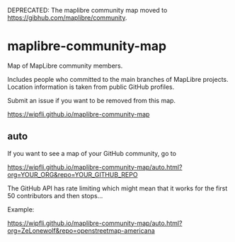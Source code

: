DEPRECATED: The maplibre community map moved to https://gibhub.com/maplibre/community.

# maplibre-community-map
Map of MapLibre community members. 

Includes people who committed to the main branches of MapLibre projects. Location information is taken from public GitHub profiles.

Submit an issue if you want to be removed from this map.

https://wipfli.github.io/maplibre-community-map

## auto

If you want to see a map of your GitHub community, go to

https://wipfli.github.io/maplibre-community-map/auto.html?org=YOUR_ORG&repo=YOUR_GITHUB_REPO

The GitHub API has rate limiting which might mean that it works for the first 50 contributors and then stops...

Example:

https://wipfli.github.io/maplibre-community-map/auto.html?org=ZeLonewolf&repo=openstreetmap-americana
